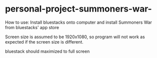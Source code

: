 # personal-project-summoners-war-

How to use:
Install bluestacks onto computer and install Summoners War from bluestacks' app store

Screen size is assumed to be 1920x1080, so program will not work as expected if the
screen size is different.

bluestack should maximized to full screen
